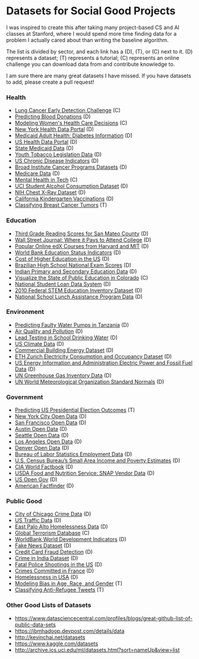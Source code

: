 # Datasets for Social Good Projects

I was inspired to create this after taking many project-based CS and AI classes at Stanford, where I would spend more time finding data for a problem I actually cared about than writing the baseline algorithm.

The list is divided by sector, and each link has a (D), (T), or (C) next to it. (D) represents a dataset; (T) represents a tutorial; (C) represents an online challenge you can download data from and contribute knowledge to.

I am sure there are many great datasets I have missed. If you have datasets to add, please create a pull request!

### Health

+ [Lung Cancer Early Detection Challenge](https://concepttoclinic.drivendata.org/) (C)
+ [Predicting Blood Donations](https://archive.ics.uci.edu/ml/datasets/Blood+Transfusion+Service+Center) (D)
+ [Modeling Women's Health Care Decisions](https://www.drivendata.org/competitions/6/countable-care-modeling-womens-health-care-decisions/page/22/) (C)
+ [New York Health Data Portal](https://health.data.ny.gov/) (D)
+ [Medicaid Adult Health: Diabetes Information](https://health.data.ny.gov/Health/QARR-Medicaid-Adult-Health-Diabetes-by-Year-Beginn/qm75-ktt9) (D)
+ [US Health Data Portal](https://www.healthdata.gov/) (D)
+ [State Medicaid Data](https://www.healthdata.gov/dataset/state-medicaid-and-chip-applications-eligibility-determinations-and-enrollment-data) (D)
+ [Youth Tobacco Legislation Data](https://www.healthdata.gov/dataset/cdc-state-system-tobacco-legislation-youth-access) (D)
+ [US Chronic Disease Indicators](https://www.healthdata.gov/dataset/us-chronic-disease-indicators-cdi) (D)
+ [Broad Institute Cancer Programs Datasets](http://portals.broadinstitute.org/cgi-bin/cancer/datasets.cgi) (D)
+ [Medicare Data](https://data.medicare.gov/) (D)
+ [Mental Health in Tech](https://www.kaggle.com/osmi/mental-health-in-tech-survey) (C)
+ [UCI Student Alcohol Consumption Dataset](https://www.kaggle.com/uciml/student-alcohol-consumption) (D)
+ [NIH Chest X-Ray Dataset](https://www.kaggle.com/nih-chest-xrays/images1) (D)
+ [California Kindergarten Vaccinations](https://github.com/ali-ce/datasets/tree/master/California-Kindergarten-Vaccinations) (D)
+ [Classifying Breast Cancer Tumors](https://github.com/cs4good/social-good-106-section/tree/master/Winter%202017/cancer-classification) (T)

### Education

+ [Third Grade Reading Scores for San Mateo County](https://www.opendatanetwork.com/dataset/data.smcgov.org/mrn5-7yxx) (D)
+ [Wall Street Journal: Where it Pays to Attend College](https://www.kaggle.com/wsj/college-salaries) (D)
+ [Popular Online edX Courses from Harvard and MIT](https://www.kaggle.com/edx/course-study) (D)
+ [World Bank Education Status Indicators](https://www.kaggle.com/theworldbank/education-statistics) (D)
+ [Cost of Higher Education in the US](https://www.kaggle.com/kaggle/college-scorecard) (D)
+ [Brazilian High School National Exam Scores](https://www.kaggle.com/gbonesso/enem2015) (D)
+ [Indian Primary and Secondary Education Data](https://www.kaggle.com/rajanand/education-in-india) (D)
+ [Visualize the State of Public Education in Colorado](https://www.kaggle.com/c/visualize-the-state-of-education-in-colorado) (C)
+ [National Student Loan Data System](https://catalog.data.gov/dataset/national-student-loan-data-system) (D)
+ [2010 Federal STEM Education Inventory Dataset](https://catalog.data.gov/dataset/2010-federal-stem-education-inventory-data-set) (D)
+ [National School Lunch Assistance Program Data](https://catalog.data.gov/dataset/national-school-lunch-assistance-program-participation-and-meals-served-data) (D)

### Environment

+ [Predicting Faulty Water Pumps in Tanzania](https://github.com/taarifa/TaarifaWaterpoints) (D)
+ [Air Quality and Pollution](https://www.epa.gov/environmental-topics/air-topics) (D)
+ [Lead Testing in School Drinking Water](https://www.healthdata.gov/dataset/lead-testing-school-drinking-water-buildings-lead-free-plumbing-beginning-2016) (D)
+ [US Climate Data](https://www.ncdc.noaa.gov/data-access/quick-links#ghcn) (D)
+ [Commercial Building Energy Dataset](https://combed.github.io/) (D)
+ [ETH Zurich Electricity Consumption and Occupancy Dataset](http://www.vs.inf.ethz.ch/res/show.html?what=eco-data) (D)
+ [US Energy Information and Administration Electric Power and Fossil Fuel Data](https://www.eia.gov/electricity/data/eia923/) (D)
+ [UN Greenhouse Gas Inventory Data](http://data.un.org/Explorer.aspx?d=GHG) (D)
+ [UN World Meteorological Organization Standard Normals](http://data.un.org/Explorer.aspx?d=CLINO) (D)

### Government

+ [Predicting US Presidential Election Outcomes](https://github.com/cs109/content/blob/master/HW2_solutions.ipynb) (T)
+ [New York City Open Data](https://opendata.cityofnewyork.us/) (D)
+ [San Francisco Open Data](https://datasf.org/opendata/) (D)
+ [Austin Open Data](https://data.austintexas.gov/) (D)
+ [Seattle Open Data](https://data.seattle.gov/) (D)
+ [Los Angeles Open Data](https://data.lacity.org/) (D)
+ [Denver Open Data](https://www.denvergov.org/opendata) (D)
+ [Bureau of Labor Statistics Employment Data](https://www.bls.gov/data/#unemployment) (D)
+ [U.S. Census Bureau’s Small Area Income and Poverty Estimates](https://www.census.gov/programs-surveys/saipe.html) (D)
+ [CIA World Factbook](https://www.cia.gov/library/publications/the-world-factbook/) (D)
+ [USDA Food and Nutrition Service: SNAP Vendor Data](https://www.fns.usda.gov/snap-retailer-data) (D)
+ [US Open Gov](https://www.data.gov/open-gov/) (D)
+ [American Factfinder](https://factfinder.census.gov/faces/nav/jsf/pages/download_center.xhtml) (D)

### Public Good

+ [City of Chicago Crime Data](https://data.cityofchicago.org/Public-Safety/Crimes-2001-to-present/ijzp-q8t2) (D)
+ [US Traffic Data](https://catalog.data.gov/dataset?q=traffic+index&sort=score+desc%2C+name+asc&ext_location=&ext_bbox=&ext_prev_extent=-254.53125%2C-75.84516854027044%2C54.84375%2C83.19489563661588) (D)
+ [East Palo Alto Homelessness Data](https://www.opendatanetwork.com/dataset/data.smcgov.org/pjtq-78zn) (D)
+ [Global Terrorism Database](https://www.kaggle.com/START-UMD/gtd) (C)
+ [WorldBank World Development Indicators](https://www.kaggle.com/worldbank/world-development-indicators) (D)
+ [Fake News Dataset](https://www.kaggle.com/mrisdal/fake-news) (D)
+ [Credit Card Fraud Detection](https://www.kaggle.com/dalpozz/creditcardfraud/data) (D)
+ [Crime in India Dataset](https://www.kaggle.com/rajanand/crime-in-india) (D)
+ [Fatal Police Shootings in the US](https://www.washingtonpost.com/graphics/national/police-shootings-2017/) (D)
+ [Crimes Committed in France](https://www.kaggle.com/government-of-france/crimes-in-france) (D)
+ [Homelessness in USA](https://github.com/ali-ce/datasets/tree/master/Homelessness-in-USA) (D)
+ [Modeling Bias in Age, Race, and Gender](https://github.com/dssg/hitchhikers-guide/tree/master/tech-tutorials/model_eval) (T)
+ [Classifying Anti-Refugee Tweets](https://github.com/cs4good/social-good-106-section/tree/master/sentiment-analysis) (T)

### Other Good Lists of Datasets
+ https://www.datasciencecentral.com/profiles/blogs/great-github-list-of-public-data-sets
+ https://ibmhadoop.devpost.com/details/data
+ http://kevinchai.net/datasets
+ https://www.kaggle.com/datasets
+ http://archive.ics.uci.edu/ml/datasets.html?sort=nameUp&view=list



